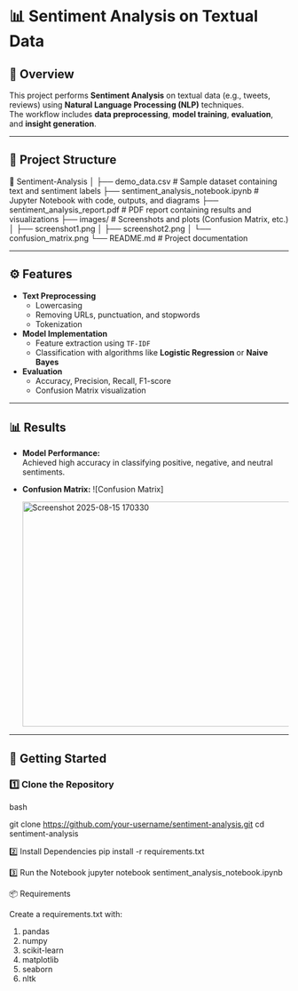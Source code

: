 

# 📊 Sentiment Analysis on Textual Data

## 📌 Overview
This project performs **Sentiment Analysis** on textual data (e.g., tweets, reviews) using **Natural Language Processing (NLP)** techniques.  
The workflow includes **data preprocessing**, **model training**, **evaluation**, and **insight generation**.

---

## 📂 Project Structure

📁 Sentiment-Analysis
│
├── demo_data.csv # Sample dataset containing text and sentiment labels
├── sentiment_analysis_notebook.ipynb # Jupyter Notebook with code, outputs, and diagrams
├── sentiment_analysis_report.pdf # PDF report containing results and visualizations
├── images/ # Screenshots and plots (Confusion Matrix, etc.)
│ ├── screenshot1.png
│ ├── screenshot2.png
│ └── confusion_matrix.png
└── README.md # Project documentation


---

## ⚙️ Features
- **Text Preprocessing**  
  - Lowercasing  
  - Removing URLs, punctuation, and stopwords  
  - Tokenization  
- **Model Implementation**  
  - Feature extraction using `TF-IDF`  
  - Classification with algorithms like **Logistic Regression** or **Naive Bayes**  
- **Evaluation**  
  - Accuracy, Precision, Recall, F1-score  
  - Confusion Matrix visualization

---

## 📊 Results
- **Model Performance:**  
  Achieved high accuracy in classifying positive, negative, and neutral sentiments.
- **Confusion Matrix:**
  ![Confusion Matrix]

  <img width="784" height="405" alt="Screenshot 2025-08-15 170330" src="https://github.com/user-attachments/assets/35b5b11f-292c-47b5-8fc2-6fe8c96a8005" />


---

## 🚀 Getting Started

### 1️⃣ Clone the Repository
bash

git clone https://github.com/your-username/sentiment-analysis.git
cd sentiment-analysis


2️⃣ Install Dependencies
pip install -r requirements.txt

3️⃣ Run the Notebook
jupyter notebook sentiment_analysis_notebook.ipynb

📦 Requirements

Create a requirements.txt with:

1. pandas
2. numpy
3. scikit-learn
4. matplotlib
5. seaborn
6. nltk

